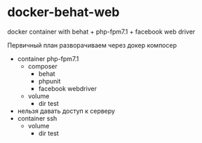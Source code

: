 # docker-behat-web
docker container with behat + php-fpm7.1 + facebook web driver

Первичный план
разворачиваем через докер компосер

- container php-fpm7.1
    - composer
        - behat
        - phpunit
        - facebook webdriver
    - volume
        - dir test
- нельзя давать доступ к серверу
- container ssh
    - volume
        - dir test